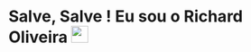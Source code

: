 <h1>Salve, Salve ! Eu sou o Richard Oliveira <img src="https://github.com/kaueMarques/kaueMarques/blob/master/hi.gif" width="30px"></h1>
